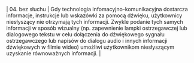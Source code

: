 | 04. bez słuchu | Gdy technologia infomacyjno-komunikacyjna dostarcza informacje, instrukcje lub wskazówki za pomocą dźwięku, użytkownicy niesłyszący nie otrzymają tych informacji. Zwykle podanie tych samych informacji w sposób wizualny (np. zapewnienie lampki ostrzegawczej lub dialogowego tekstu w celu dołączenia do dźwiękowego sygnału ostrzegawczego lub napisów do dialogu audio i innych informacji dźwiękowych w filmie wideo) umożliwi użytkownikom niesłyszącym uzyskanie równoważnych informacji. |